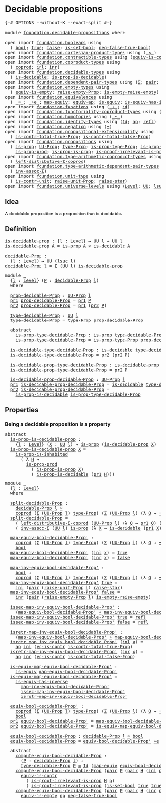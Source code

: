 # Decidable propositions

<pre class="Agda"><a id="35" class="Symbol">{-#</a> <a id="39" class="Keyword">OPTIONS</a> <a id="47" class="Pragma">--without-K</a> <a id="59" class="Pragma">--exact-split</a> <a id="73" class="Symbol">#-}</a>

<a id="78" class="Keyword">module</a> <a id="85" href="foundation.decidable-propositions.html" class="Module">foundation.decidable-propositions</a> <a id="119" class="Keyword">where</a>

<a id="126" class="Keyword">open</a> <a id="131" class="Keyword">import</a> <a id="138" href="foundation.booleans.html" class="Module">foundation.booleans</a> <a id="158" class="Keyword">using</a>
  <a id="166" class="Symbol">(</a> <a id="168" href="foundation.booleans.html#1074" class="Datatype">bool</a><a id="172" class="Symbol">;</a> <a id="174" href="foundation.booleans.html#1098" class="InductiveConstructor">true</a><a id="178" class="Symbol">;</a> <a id="180" href="foundation.booleans.html#1103" class="InductiveConstructor">false</a><a id="185" class="Symbol">;</a> <a id="187" href="foundation.booleans.html#2559" class="Function">is-set-bool</a><a id="198" class="Symbol">;</a> <a id="200" href="foundation.booleans.html#1695" class="Function">neq-false-true-bool</a><a id="219" class="Symbol">)</a>
<a id="221" class="Keyword">open</a> <a id="226" class="Keyword">import</a> <a id="233" href="foundation.cartesian-product-types.html" class="Module">foundation.cartesian-product-types</a> <a id="268" class="Keyword">using</a> <a id="274" class="Symbol">(</a><a id="275" href="foundation-core.cartesian-product-types.html#577" class="Function Operator">_×_</a><a id="278" class="Symbol">)</a>
<a id="280" class="Keyword">open</a> <a id="285" class="Keyword">import</a> <a id="292" href="foundation.contractible-types.html" class="Module">foundation.contractible-types</a> <a id="322" class="Keyword">using</a> <a id="328" class="Symbol">(</a><a id="329" href="foundation-core.contractible-types.html#4304" class="Function">equiv-is-contr</a><a id="343" class="Symbol">;</a> <a id="345" href="foundation-core.contractible-types.html#1299" class="Function">eq-is-contr</a><a id="356" class="Symbol">)</a>
<a id="358" class="Keyword">open</a> <a id="363" class="Keyword">import</a> <a id="370" href="foundation.coproduct-types.html" class="Module">foundation.coproduct-types</a> <a id="397" class="Keyword">using</a>
  <a id="405" class="Symbol">(</a> <a id="407" href="foundation.coproduct-types.html#1168" class="Datatype">coprod</a><a id="413" class="Symbol">;</a> <a id="415" href="foundation.coproduct-types.html#1239" class="InductiveConstructor">inl</a><a id="418" class="Symbol">;</a> <a id="420" href="foundation.coproduct-types.html#1262" class="InductiveConstructor">inr</a><a id="423" class="Symbol">)</a>
<a id="425" class="Keyword">open</a> <a id="430" class="Keyword">import</a> <a id="437" href="foundation.decidable-types.html" class="Module">foundation.decidable-types</a> <a id="464" class="Keyword">using</a>
  <a id="472" class="Symbol">(</a> <a id="474" href="foundation.decidable-types.html#1905" class="Function">is-decidable</a><a id="486" class="Symbol">;</a> <a id="488" href="foundation.decidable-types.html#7651" class="Function">is-prop-is-decidable</a><a id="508" class="Symbol">)</a>
<a id="510" class="Keyword">open</a> <a id="515" class="Keyword">import</a> <a id="522" href="foundation.dependent-pair-types.html" class="Module">foundation.dependent-pair-types</a> <a id="554" class="Keyword">using</a> <a id="560" class="Symbol">(</a><a id="561" href="foundation-core.dependent-pair-types.html#502" class="Record">Σ</a><a id="562" class="Symbol">;</a> <a id="564" href="foundation-core.dependent-pair-types.html#575" class="InductiveConstructor">pair</a><a id="568" class="Symbol">;</a> <a id="570" href="foundation-core.dependent-pair-types.html#592" class="Field">pr1</a><a id="573" class="Symbol">;</a> <a id="575" href="foundation-core.dependent-pair-types.html#604" class="Field">pr2</a><a id="578" class="Symbol">)</a>
<a id="580" class="Keyword">open</a> <a id="585" class="Keyword">import</a> <a id="592" href="foundation.empty-types.html" class="Module">foundation.empty-types</a> <a id="615" class="Keyword">using</a>
  <a id="623" class="Symbol">(</a> <a id="625" href="foundation-core.empty-types.html#2100" class="Function">equiv-is-empty</a><a id="639" class="Symbol">;</a> <a id="641" href="foundation.empty-types.html#2872" class="Function">raise-empty-Prop</a><a id="657" class="Symbol">;</a> <a id="659" href="foundation.empty-types.html#3022" class="Function">is-empty-raise-empty</a><a id="679" class="Symbol">)</a>
<a id="681" class="Keyword">open</a> <a id="686" class="Keyword">import</a> <a id="693" href="foundation.equivalences.html" class="Module">foundation.equivalences</a> <a id="717" class="Keyword">using</a>
  <a id="725" class="Symbol">(</a> <a id="727" href="foundation-core.equivalences.html#1607" class="Function Operator">_≃_</a><a id="730" class="Symbol">;</a> <a id="732" href="foundation-core.equivalences.html#7855" class="Function Operator">_∘e_</a><a id="736" class="Symbol">;</a> <a id="738" href="foundation-core.equivalences.html#1807" class="Function">map-equiv</a><a id="747" class="Symbol">;</a> <a id="749" href="foundation-core.equivalences.html#16732" class="Function">equiv-ap</a><a id="757" class="Symbol">;</a> <a id="759" href="foundation-core.equivalences.html#1542" class="Function">is-equiv</a><a id="767" class="Symbol">;</a> <a id="769" href="foundation-core.equivalences.html#2999" class="Function">is-equiv-has-inverse</a><a id="789" class="Symbol">)</a>
<a id="791" class="Keyword">open</a> <a id="796" class="Keyword">import</a> <a id="803" href="foundation.functions.html" class="Module">foundation.functions</a> <a id="824" class="Keyword">using</a> <a id="830" class="Symbol">(</a><a id="831" href="foundation-core.functions.html#407" class="Function Operator">_∘_</a><a id="834" class="Symbol">;</a> <a id="836" href="foundation-core.functions.html#309" class="Function">id</a><a id="838" class="Symbol">)</a>
<a id="840" class="Keyword">open</a> <a id="845" class="Keyword">import</a> <a id="852" href="foundation.functoriality-coproduct-types.html" class="Module">foundation.functoriality-coproduct-types</a> <a id="893" class="Keyword">using</a> <a id="899" class="Symbol">(</a><a id="900" href="foundation.functoriality-coproduct-types.html#4569" class="Function">equiv-coprod</a><a id="912" class="Symbol">)</a>
<a id="914" class="Keyword">open</a> <a id="919" class="Keyword">import</a> <a id="926" href="foundation.homotopies.html" class="Module">foundation.homotopies</a> <a id="948" class="Keyword">using</a> <a id="954" class="Symbol">(</a><a id="955" href="foundation-core.homotopies.html#467" class="Function Operator">_~_</a><a id="958" class="Symbol">)</a>
<a id="960" class="Keyword">open</a> <a id="965" class="Keyword">import</a> <a id="972" href="foundation.identity-types.html" class="Module">foundation.identity-types</a> <a id="998" class="Keyword">using</a> <a id="1004" class="Symbol">(</a><a id="1005" href="foundation-core.identity-types.html#641" class="Datatype">Id</a><a id="1007" class="Symbol">;</a> <a id="1009" href="foundation-core.identity-types.html#2853" class="Function">ap</a><a id="1011" class="Symbol">;</a> <a id="1013" href="foundation-core.identity-types.html#694" class="InductiveConstructor">refl</a><a id="1017" class="Symbol">)</a>
<a id="1019" class="Keyword">open</a> <a id="1024" class="Keyword">import</a> <a id="1031" href="foundation.negation.html" class="Module">foundation.negation</a> <a id="1051" class="Keyword">using</a> <a id="1057" class="Symbol">(</a><a id="1058" href="foundation-core.negation.html#452" class="Function">¬</a><a id="1059" class="Symbol">)</a>
<a id="1061" class="Keyword">open</a> <a id="1066" class="Keyword">import</a> <a id="1073" href="foundation.propositional-extensionality.html" class="Module">foundation.propositional-extensionality</a> <a id="1113" class="Keyword">using</a>
  <a id="1121" class="Symbol">(</a> <a id="1123" href="foundation.propositional-extensionality.html#3837" class="Function">is-contr-total-true-Prop</a><a id="1147" class="Symbol">;</a> <a id="1149" href="foundation.propositional-extensionality.html#4601" class="Function">is-contr-total-false-Prop</a><a id="1174" class="Symbol">)</a>
<a id="1176" class="Keyword">open</a> <a id="1181" class="Keyword">import</a> <a id="1188" href="foundation.propositions.html" class="Module">foundation.propositions</a> <a id="1212" class="Keyword">using</a>
  <a id="1220" class="Symbol">(</a> <a id="1222" href="foundation-core.propositions.html#1295" class="Function">is-prop</a><a id="1229" class="Symbol">;</a> <a id="1231" href="foundation-core.propositions.html#1380" class="Function">UU-Prop</a><a id="1238" class="Symbol">;</a> <a id="1240" href="foundation-core.propositions.html#1482" class="Function">type-Prop</a><a id="1249" class="Symbol">;</a> <a id="1251" href="foundation-core.propositions.html#1549" class="Function">is-prop-type-Prop</a><a id="1268" class="Symbol">;</a> <a id="1270" href="foundation-core.propositions.html#1962" class="Function">is-prop-is-inhabited</a><a id="1290" class="Symbol">;</a>
    <a id="1296" href="foundation-core.propositions.html#5714" class="Function">is-prop-prod</a><a id="1308" class="Symbol">;</a> <a id="1310" href="foundation-core.propositions.html#10900" class="Function">is-prop-is-prop</a><a id="1325" class="Symbol">;</a> <a id="1327" href="foundation-core.propositions.html#3036" class="Function">is-proof-irrelevant-is-prop</a><a id="1354" class="Symbol">)</a>
<a id="1356" class="Keyword">open</a> <a id="1361" class="Keyword">import</a> <a id="1368" href="foundation.type-arithmetic-coproduct-types.html" class="Module">foundation.type-arithmetic-coproduct-types</a> <a id="1411" class="Keyword">using</a>
  <a id="1419" class="Symbol">(</a> <a id="1421" href="foundation.type-arithmetic-coproduct-types.html#7217" class="Function">left-distributive-Σ-coprod</a><a id="1447" class="Symbol">)</a>
<a id="1449" class="Keyword">open</a> <a id="1454" class="Keyword">import</a> <a id="1461" href="foundation.type-arithmetic-dependent-pair-types.html" class="Module">foundation.type-arithmetic-dependent-pair-types</a> <a id="1509" class="Keyword">using</a>
  <a id="1517" class="Symbol">(</a> <a id="1519" href="foundation-core.type-arithmetic-dependent-pair-types.html#5795" class="Function">inv-assoc-Σ</a><a id="1530" class="Symbol">)</a>
<a id="1532" class="Keyword">open</a> <a id="1537" class="Keyword">import</a> <a id="1544" href="foundation.unit-type.html" class="Module">foundation.unit-type</a> <a id="1565" class="Keyword">using</a>
  <a id="1573" class="Symbol">(</a> <a id="1575" href="foundation.unit-type.html#2015" class="Function">is-contr-unit</a><a id="1588" class="Symbol">;</a> <a id="1590" href="foundation.unit-type.html#3593" class="Function">raise-unit-Prop</a><a id="1605" class="Symbol">;</a> <a id="1607" href="foundation.unit-type.html#1779" class="Function">raise-star</a><a id="1617" class="Symbol">)</a>
<a id="1619" class="Keyword">open</a> <a id="1624" class="Keyword">import</a> <a id="1631" href="foundation.universe-levels.html" class="Module">foundation.universe-levels</a> <a id="1658" class="Keyword">using</a> <a id="1664" class="Symbol">(</a><a id="1665" href="Agda.Primitive.html#597" class="Postulate">Level</a><a id="1670" class="Symbol">;</a> <a id="1672" href="foundation-core.universe-levels.html#222" class="Primitive">UU</a><a id="1674" class="Symbol">;</a> <a id="1676" href="Agda.Primitive.html#780" class="Primitive">lsuc</a><a id="1680" class="Symbol">;</a> <a id="1682" href="Agda.Primitive.html#764" class="Primitive">lzero</a><a id="1687" class="Symbol">)</a>
</pre>
## Idea

A decidable proposition is a proposition that is decidable.

## Definition

<pre class="Agda"><a id="is-decidable-prop"></a><a id="1787" href="foundation.decidable-propositions.html#1787" class="Function">is-decidable-prop</a> <a id="1805" class="Symbol">:</a> <a id="1807" class="Symbol">{</a><a id="1808" href="foundation.decidable-propositions.html#1808" class="Bound">l</a> <a id="1810" class="Symbol">:</a> <a id="1812" href="Agda.Primitive.html#597" class="Postulate">Level</a><a id="1817" class="Symbol">}</a> <a id="1819" class="Symbol">→</a> <a id="1821" href="foundation-core.universe-levels.html#222" class="Primitive">UU</a> <a id="1824" href="foundation.decidable-propositions.html#1808" class="Bound">l</a> <a id="1826" class="Symbol">→</a> <a id="1828" href="foundation-core.universe-levels.html#222" class="Primitive">UU</a> <a id="1831" href="foundation.decidable-propositions.html#1808" class="Bound">l</a>
<a id="1833" href="foundation.decidable-propositions.html#1787" class="Function">is-decidable-prop</a> <a id="1851" href="foundation.decidable-propositions.html#1851" class="Bound">A</a> <a id="1853" class="Symbol">=</a> <a id="1855" href="foundation-core.propositions.html#1295" class="Function">is-prop</a> <a id="1863" href="foundation.decidable-propositions.html#1851" class="Bound">A</a> <a id="1865" href="foundation-core.cartesian-product-types.html#577" class="Function Operator">×</a> <a id="1867" href="foundation.decidable-types.html#1905" class="Function">is-decidable</a> <a id="1880" href="foundation.decidable-propositions.html#1851" class="Bound">A</a>

<a id="decidable-Prop"></a><a id="1883" href="foundation.decidable-propositions.html#1883" class="Function">decidable-Prop</a> <a id="1898" class="Symbol">:</a>
  <a id="1902" class="Symbol">(</a><a id="1903" href="foundation.decidable-propositions.html#1903" class="Bound">l</a> <a id="1905" class="Symbol">:</a> <a id="1907" href="Agda.Primitive.html#597" class="Postulate">Level</a><a id="1912" class="Symbol">)</a> <a id="1914" class="Symbol">→</a> <a id="1916" href="foundation-core.universe-levels.html#222" class="Primitive">UU</a> <a id="1919" class="Symbol">(</a><a id="1920" href="Agda.Primitive.html#780" class="Primitive">lsuc</a> <a id="1925" href="foundation.decidable-propositions.html#1903" class="Bound">l</a><a id="1926" class="Symbol">)</a>
<a id="1928" href="foundation.decidable-propositions.html#1883" class="Function">decidable-Prop</a> <a id="1943" href="foundation.decidable-propositions.html#1943" class="Bound">l</a> <a id="1945" class="Symbol">=</a> <a id="1947" href="foundation-core.dependent-pair-types.html#502" class="Record">Σ</a> <a id="1949" class="Symbol">(</a><a id="1950" href="foundation-core.universe-levels.html#222" class="Primitive">UU</a> <a id="1953" href="foundation.decidable-propositions.html#1943" class="Bound">l</a><a id="1954" class="Symbol">)</a> <a id="1956" href="foundation.decidable-propositions.html#1787" class="Function">is-decidable-prop</a>

<a id="1975" class="Keyword">module</a> <a id="1982" href="foundation.decidable-propositions.html#1982" class="Module">_</a>
  <a id="1986" class="Symbol">{</a><a id="1987" href="foundation.decidable-propositions.html#1987" class="Bound">l</a> <a id="1989" class="Symbol">:</a> <a id="1991" href="Agda.Primitive.html#597" class="Postulate">Level</a><a id="1996" class="Symbol">}</a> <a id="1998" class="Symbol">(</a><a id="1999" href="foundation.decidable-propositions.html#1999" class="Bound">P</a> <a id="2001" class="Symbol">:</a> <a id="2003" href="foundation.decidable-propositions.html#1883" class="Function">decidable-Prop</a> <a id="2018" href="foundation.decidable-propositions.html#1987" class="Bound">l</a><a id="2019" class="Symbol">)</a>
  <a id="2023" class="Keyword">where</a>

  <a id="2032" href="foundation.decidable-propositions.html#2032" class="Function">prop-decidable-Prop</a> <a id="2052" class="Symbol">:</a> <a id="2054" href="foundation-core.propositions.html#1380" class="Function">UU-Prop</a> <a id="2062" href="foundation.decidable-propositions.html#1987" class="Bound">l</a>
  <a id="2066" href="foundation-core.dependent-pair-types.html#592" class="Field">pr1</a> <a id="2070" href="foundation.decidable-propositions.html#2032" class="Function">prop-decidable-Prop</a> <a id="2090" class="Symbol">=</a> <a id="2092" href="foundation-core.dependent-pair-types.html#592" class="Field">pr1</a> <a id="2096" href="foundation.decidable-propositions.html#1999" class="Bound">P</a>
  <a id="2100" href="foundation-core.dependent-pair-types.html#604" class="Field">pr2</a> <a id="2104" href="foundation.decidable-propositions.html#2032" class="Function">prop-decidable-Prop</a> <a id="2124" class="Symbol">=</a> <a id="2126" href="foundation-core.dependent-pair-types.html#592" class="Field">pr1</a> <a id="2130" class="Symbol">(</a><a id="2131" href="foundation-core.dependent-pair-types.html#604" class="Field">pr2</a> <a id="2135" href="foundation.decidable-propositions.html#1999" class="Bound">P</a><a id="2136" class="Symbol">)</a>

  <a id="2141" href="foundation.decidable-propositions.html#2141" class="Function">type-decidable-Prop</a> <a id="2161" class="Symbol">:</a> <a id="2163" href="foundation-core.universe-levels.html#222" class="Primitive">UU</a> <a id="2166" href="foundation.decidable-propositions.html#1987" class="Bound">l</a>
  <a id="2170" href="foundation.decidable-propositions.html#2141" class="Function">type-decidable-Prop</a> <a id="2190" class="Symbol">=</a> <a id="2192" href="foundation-core.propositions.html#1482" class="Function">type-Prop</a> <a id="2202" href="foundation.decidable-propositions.html#2032" class="Function">prop-decidable-Prop</a>

  <a id="2225" class="Keyword">abstract</a>
    <a id="2238" href="foundation.decidable-propositions.html#2238" class="Function">is-prop-type-decidable-Prop</a> <a id="2266" class="Symbol">:</a> <a id="2268" href="foundation-core.propositions.html#1295" class="Function">is-prop</a> <a id="2276" href="foundation.decidable-propositions.html#2141" class="Function">type-decidable-Prop</a>
    <a id="2300" href="foundation.decidable-propositions.html#2238" class="Function">is-prop-type-decidable-Prop</a> <a id="2328" class="Symbol">=</a> <a id="2330" href="foundation-core.propositions.html#1549" class="Function">is-prop-type-Prop</a> <a id="2348" href="foundation.decidable-propositions.html#2032" class="Function">prop-decidable-Prop</a>

  <a id="2371" href="foundation.decidable-propositions.html#2371" class="Function">is-decidable-type-decidable-Prop</a> <a id="2404" class="Symbol">:</a> <a id="2406" href="foundation.decidable-types.html#1905" class="Function">is-decidable</a> <a id="2419" href="foundation.decidable-propositions.html#2141" class="Function">type-decidable-Prop</a>
  <a id="2441" href="foundation.decidable-propositions.html#2371" class="Function">is-decidable-type-decidable-Prop</a> <a id="2474" class="Symbol">=</a> <a id="2476" href="foundation-core.dependent-pair-types.html#604" class="Field">pr2</a> <a id="2480" class="Symbol">(</a><a id="2481" href="foundation-core.dependent-pair-types.html#604" class="Field">pr2</a> <a id="2485" href="foundation.decidable-propositions.html#1999" class="Bound">P</a><a id="2486" class="Symbol">)</a>

  <a id="2491" href="foundation.decidable-propositions.html#2491" class="Function">is-decidable-prop-type-decidable-Prop</a> <a id="2529" class="Symbol">:</a> <a id="2531" href="foundation.decidable-propositions.html#1787" class="Function">is-decidable-prop</a> <a id="2549" href="foundation.decidable-propositions.html#2141" class="Function">type-decidable-Prop</a>
  <a id="2571" href="foundation.decidable-propositions.html#2491" class="Function">is-decidable-prop-type-decidable-Prop</a> <a id="2609" class="Symbol">=</a> <a id="2611" href="foundation-core.dependent-pair-types.html#604" class="Field">pr2</a> <a id="2615" href="foundation.decidable-propositions.html#1999" class="Bound">P</a>

  <a id="2620" href="foundation.decidable-propositions.html#2620" class="Function">is-decidable-prop-decidable-Prop</a> <a id="2653" class="Symbol">:</a> <a id="2655" href="foundation-core.propositions.html#1380" class="Function">UU-Prop</a> <a id="2663" href="foundation.decidable-propositions.html#1987" class="Bound">l</a>
  <a id="2667" href="foundation-core.dependent-pair-types.html#592" class="Field">pr1</a> <a id="2671" href="foundation.decidable-propositions.html#2620" class="Function">is-decidable-prop-decidable-Prop</a> <a id="2704" class="Symbol">=</a> <a id="2706" href="foundation.decidable-types.html#1905" class="Function">is-decidable</a> <a id="2719" href="foundation.decidable-propositions.html#2141" class="Function">type-decidable-Prop</a>
  <a id="2741" href="foundation-core.dependent-pair-types.html#604" class="Field">pr2</a> <a id="2745" href="foundation.decidable-propositions.html#2620" class="Function">is-decidable-prop-decidable-Prop</a> <a id="2778" class="Symbol">=</a>
    <a id="2784" href="foundation.decidable-types.html#7651" class="Function">is-prop-is-decidable</a> <a id="2805" href="foundation.decidable-propositions.html#2238" class="Function">is-prop-type-decidable-Prop</a>
</pre>
## Properties

### Being a decidable proposition is a property

<pre class="Agda"><a id="2910" class="Keyword">abstract</a>
  <a id="is-prop-is-decidable-prop"></a><a id="2921" href="foundation.decidable-propositions.html#2921" class="Function">is-prop-is-decidable-prop</a> <a id="2947" class="Symbol">:</a>
    <a id="2953" class="Symbol">{</a><a id="2954" href="foundation.decidable-propositions.html#2954" class="Bound">l</a> <a id="2956" class="Symbol">:</a> <a id="2958" href="Agda.Primitive.html#597" class="Postulate">Level</a><a id="2963" class="Symbol">}</a> <a id="2965" class="Symbol">(</a><a id="2966" href="foundation.decidable-propositions.html#2966" class="Bound">X</a> <a id="2968" class="Symbol">:</a> <a id="2970" href="foundation-core.universe-levels.html#222" class="Primitive">UU</a> <a id="2973" href="foundation.decidable-propositions.html#2954" class="Bound">l</a><a id="2974" class="Symbol">)</a> <a id="2976" class="Symbol">→</a> <a id="2978" href="foundation-core.propositions.html#1295" class="Function">is-prop</a> <a id="2986" class="Symbol">(</a><a id="2987" href="foundation.decidable-propositions.html#1787" class="Function">is-decidable-prop</a> <a id="3005" href="foundation.decidable-propositions.html#2966" class="Bound">X</a><a id="3006" class="Symbol">)</a>
  <a id="3010" href="foundation.decidable-propositions.html#2921" class="Function">is-prop-is-decidable-prop</a> <a id="3036" href="foundation.decidable-propositions.html#3036" class="Bound">X</a> <a id="3038" class="Symbol">=</a>
    <a id="3044" href="foundation-core.propositions.html#1962" class="Function">is-prop-is-inhabited</a>
      <a id="3071" class="Symbol">(</a> <a id="3073" class="Symbol">λ</a> <a id="3075" href="foundation.decidable-propositions.html#3075" class="Bound">H</a> <a id="3077" class="Symbol">→</a>
        <a id="3087" href="foundation-core.propositions.html#5714" class="Function">is-prop-prod</a>
          <a id="3110" class="Symbol">(</a> <a id="3112" href="foundation-core.propositions.html#10900" class="Function">is-prop-is-prop</a> <a id="3128" href="foundation.decidable-propositions.html#3036" class="Bound">X</a><a id="3129" class="Symbol">)</a>
          <a id="3141" class="Symbol">(</a> <a id="3143" href="foundation.decidable-types.html#7651" class="Function">is-prop-is-decidable</a> <a id="3164" class="Symbol">(</a><a id="3165" href="foundation-core.dependent-pair-types.html#592" class="Field">pr1</a> <a id="3169" href="foundation.decidable-propositions.html#3075" class="Bound">H</a><a id="3170" class="Symbol">)))</a>
</pre>
<pre class="Agda"><a id="3187" class="Keyword">module</a> <a id="3194" href="foundation.decidable-propositions.html#3194" class="Module">_</a>
  <a id="3198" class="Symbol">{</a><a id="3199" href="foundation.decidable-propositions.html#3199" class="Bound">l</a> <a id="3201" class="Symbol">:</a> <a id="3203" href="Agda.Primitive.html#597" class="Postulate">Level</a><a id="3208" class="Symbol">}</a>
  <a id="3212" class="Keyword">where</a>
  
  <a id="3223" href="foundation.decidable-propositions.html#3223" class="Function">split-decidable-Prop</a> <a id="3244" class="Symbol">:</a>
    <a id="3250" href="foundation.decidable-propositions.html#1883" class="Function">decidable-Prop</a> <a id="3265" href="foundation.decidable-propositions.html#3199" class="Bound">l</a> <a id="3267" href="foundation-core.equivalences.html#1607" class="Function Operator">≃</a>
    <a id="3273" href="foundation.coproduct-types.html#1168" class="Datatype">coprod</a> <a id="3280" class="Symbol">(</a><a id="3281" href="foundation-core.dependent-pair-types.html#502" class="Record">Σ</a> <a id="3283" class="Symbol">(</a><a id="3284" href="foundation-core.propositions.html#1380" class="Function">UU-Prop</a> <a id="3292" href="foundation.decidable-propositions.html#3199" class="Bound">l</a><a id="3293" class="Symbol">)</a> <a id="3295" href="foundation-core.propositions.html#1482" class="Function">type-Prop</a><a id="3304" class="Symbol">)</a> <a id="3306" class="Symbol">(</a><a id="3307" href="foundation-core.dependent-pair-types.html#502" class="Record">Σ</a> <a id="3309" class="Symbol">(</a><a id="3310" href="foundation-core.propositions.html#1380" class="Function">UU-Prop</a> <a id="3318" href="foundation.decidable-propositions.html#3199" class="Bound">l</a><a id="3319" class="Symbol">)</a> <a id="3321" class="Symbol">(λ</a> <a id="3324" href="foundation.decidable-propositions.html#3324" class="Bound">Q</a> <a id="3326" class="Symbol">→</a> <a id="3328" href="foundation-core.negation.html#452" class="Function">¬</a> <a id="3330" class="Symbol">(</a><a id="3331" href="foundation-core.propositions.html#1482" class="Function">type-Prop</a> <a id="3341" href="foundation.decidable-propositions.html#3324" class="Bound">Q</a><a id="3342" class="Symbol">)))</a>
  <a id="3348" href="foundation.decidable-propositions.html#3223" class="Function">split-decidable-Prop</a> <a id="3369" class="Symbol">=</a>
    <a id="3375" class="Symbol">(</a> <a id="3377" href="foundation.type-arithmetic-coproduct-types.html#7217" class="Function">left-distributive-Σ-coprod</a> <a id="3404" class="Symbol">(</a><a id="3405" href="foundation-core.propositions.html#1380" class="Function">UU-Prop</a> <a id="3413" href="foundation.decidable-propositions.html#3199" class="Bound">l</a><a id="3414" class="Symbol">)</a> <a id="3416" class="Symbol">(λ</a> <a id="3419" href="foundation.decidable-propositions.html#3419" class="Bound">Q</a> <a id="3421" class="Symbol">→</a> <a id="3423" href="foundation-core.dependent-pair-types.html#592" class="Field">pr1</a> <a id="3427" href="foundation.decidable-propositions.html#3419" class="Bound">Q</a><a id="3428" class="Symbol">)</a> <a id="3430" class="Symbol">(λ</a> <a id="3433" href="foundation.decidable-propositions.html#3433" class="Bound">Q</a> <a id="3435" class="Symbol">→</a> <a id="3437" href="foundation-core.negation.html#452" class="Function">¬</a> <a id="3439" class="Symbol">(</a><a id="3440" href="foundation-core.dependent-pair-types.html#592" class="Field">pr1</a> <a id="3444" href="foundation.decidable-propositions.html#3433" class="Bound">Q</a><a id="3445" class="Symbol">)))</a> <a id="3449" href="foundation-core.equivalences.html#7855" class="Function Operator">∘e</a>
    <a id="3456" class="Symbol">(</a> <a id="3458" href="foundation-core.type-arithmetic-dependent-pair-types.html#5795" class="Function">inv-assoc-Σ</a> <a id="3470" class="Symbol">(</a><a id="3471" href="foundation-core.universe-levels.html#222" class="Primitive">UU</a> <a id="3474" href="foundation.decidable-propositions.html#3199" class="Bound">l</a><a id="3475" class="Symbol">)</a> <a id="3477" href="foundation-core.propositions.html#1295" class="Function">is-prop</a> <a id="3485" class="Symbol">(λ</a> <a id="3488" href="foundation.decidable-propositions.html#3488" class="Bound">X</a> <a id="3490" class="Symbol">→</a> <a id="3492" href="foundation.decidable-types.html#1905" class="Function">is-decidable</a> <a id="3505" class="Symbol">(</a><a id="3506" href="foundation-core.dependent-pair-types.html#592" class="Field">pr1</a> <a id="3510" href="foundation.decidable-propositions.html#3488" class="Bound">X</a><a id="3511" class="Symbol">)))</a>

  <a id="3518" href="foundation.decidable-propositions.html#3518" class="Function">map-equiv-bool-decidable-Prop&#39;</a> <a id="3549" class="Symbol">:</a>
    <a id="3555" href="foundation.coproduct-types.html#1168" class="Datatype">coprod</a> <a id="3562" class="Symbol">(</a><a id="3563" href="foundation-core.dependent-pair-types.html#502" class="Record">Σ</a> <a id="3565" class="Symbol">(</a><a id="3566" href="foundation-core.propositions.html#1380" class="Function">UU-Prop</a> <a id="3574" href="foundation.decidable-propositions.html#3199" class="Bound">l</a><a id="3575" class="Symbol">)</a> <a id="3577" href="foundation-core.propositions.html#1482" class="Function">type-Prop</a><a id="3586" class="Symbol">)</a> <a id="3588" class="Symbol">(</a><a id="3589" href="foundation-core.dependent-pair-types.html#502" class="Record">Σ</a> <a id="3591" class="Symbol">(</a><a id="3592" href="foundation-core.propositions.html#1380" class="Function">UU-Prop</a> <a id="3600" href="foundation.decidable-propositions.html#3199" class="Bound">l</a><a id="3601" class="Symbol">)</a> <a id="3603" class="Symbol">(λ</a> <a id="3606" href="foundation.decidable-propositions.html#3606" class="Bound">Q</a> <a id="3608" class="Symbol">→</a> <a id="3610" href="foundation-core.negation.html#452" class="Function">¬</a> <a id="3612" class="Symbol">(</a><a id="3613" href="foundation-core.propositions.html#1482" class="Function">type-Prop</a> <a id="3623" href="foundation.decidable-propositions.html#3606" class="Bound">Q</a><a id="3624" class="Symbol">)))</a> <a id="3628" class="Symbol">→</a>
    <a id="3634" href="foundation.booleans.html#1074" class="Datatype">bool</a>
  <a id="3641" href="foundation.decidable-propositions.html#3518" class="Function">map-equiv-bool-decidable-Prop&#39;</a> <a id="3672" class="Symbol">(</a><a id="3673" href="foundation.coproduct-types.html#1239" class="InductiveConstructor">inl</a> <a id="3677" href="foundation.decidable-propositions.html#3677" class="Bound">x</a><a id="3678" class="Symbol">)</a> <a id="3680" class="Symbol">=</a> <a id="3682" href="foundation.booleans.html#1098" class="InductiveConstructor">true</a>
  <a id="3689" href="foundation.decidable-propositions.html#3518" class="Function">map-equiv-bool-decidable-Prop&#39;</a> <a id="3720" class="Symbol">(</a><a id="3721" href="foundation.coproduct-types.html#1262" class="InductiveConstructor">inr</a> <a id="3725" href="foundation.decidable-propositions.html#3725" class="Bound">x</a><a id="3726" class="Symbol">)</a> <a id="3728" class="Symbol">=</a> <a id="3730" href="foundation.booleans.html#1103" class="InductiveConstructor">false</a>

  <a id="3739" href="foundation.decidable-propositions.html#3739" class="Function">map-inv-equiv-bool-decidable-Prop&#39;</a> <a id="3774" class="Symbol">:</a>
    <a id="3780" href="foundation.booleans.html#1074" class="Datatype">bool</a> <a id="3785" class="Symbol">→</a>
    <a id="3791" href="foundation.coproduct-types.html#1168" class="Datatype">coprod</a> <a id="3798" class="Symbol">(</a><a id="3799" href="foundation-core.dependent-pair-types.html#502" class="Record">Σ</a> <a id="3801" class="Symbol">(</a><a id="3802" href="foundation-core.propositions.html#1380" class="Function">UU-Prop</a> <a id="3810" href="foundation.decidable-propositions.html#3199" class="Bound">l</a><a id="3811" class="Symbol">)</a> <a id="3813" href="foundation-core.propositions.html#1482" class="Function">type-Prop</a><a id="3822" class="Symbol">)</a> <a id="3824" class="Symbol">(</a><a id="3825" href="foundation-core.dependent-pair-types.html#502" class="Record">Σ</a> <a id="3827" class="Symbol">(</a><a id="3828" href="foundation-core.propositions.html#1380" class="Function">UU-Prop</a> <a id="3836" href="foundation.decidable-propositions.html#3199" class="Bound">l</a><a id="3837" class="Symbol">)</a> <a id="3839" class="Symbol">(λ</a> <a id="3842" href="foundation.decidable-propositions.html#3842" class="Bound">Q</a> <a id="3844" class="Symbol">→</a> <a id="3846" href="foundation-core.negation.html#452" class="Function">¬</a> <a id="3848" class="Symbol">(</a><a id="3849" href="foundation-core.propositions.html#1482" class="Function">type-Prop</a> <a id="3859" href="foundation.decidable-propositions.html#3842" class="Bound">Q</a><a id="3860" class="Symbol">)))</a>
  <a id="3866" href="foundation.decidable-propositions.html#3739" class="Function">map-inv-equiv-bool-decidable-Prop&#39;</a> <a id="3901" href="foundation.booleans.html#1098" class="InductiveConstructor">true</a> <a id="3906" class="Symbol">=</a>
    <a id="3912" href="foundation.coproduct-types.html#1239" class="InductiveConstructor">inl</a> <a id="3916" class="Symbol">(</a><a id="3917" href="foundation-core.dependent-pair-types.html#575" class="InductiveConstructor">pair</a> <a id="3922" class="Symbol">(</a><a id="3923" href="foundation.unit-type.html#3593" class="Function">raise-unit-Prop</a> <a id="3939" href="foundation.decidable-propositions.html#3199" class="Bound">l</a><a id="3940" class="Symbol">)</a> <a id="3942" href="foundation.unit-type.html#1779" class="Function">raise-star</a><a id="3952" class="Symbol">)</a>
  <a id="3956" href="foundation.decidable-propositions.html#3739" class="Function">map-inv-equiv-bool-decidable-Prop&#39;</a> <a id="3991" href="foundation.booleans.html#1103" class="InductiveConstructor">false</a> <a id="3997" class="Symbol">=</a>
    <a id="4003" href="foundation.coproduct-types.html#1262" class="InductiveConstructor">inr</a> <a id="4007" class="Symbol">(</a><a id="4008" href="foundation-core.dependent-pair-types.html#575" class="InductiveConstructor">pair</a> <a id="4013" class="Symbol">(</a><a id="4014" href="foundation.empty-types.html#2872" class="Function">raise-empty-Prop</a> <a id="4031" href="foundation.decidable-propositions.html#3199" class="Bound">l</a><a id="4032" class="Symbol">)</a> <a id="4034" href="foundation.empty-types.html#3022" class="Function">is-empty-raise-empty</a><a id="4054" class="Symbol">)</a>

  <a id="4059" href="foundation.decidable-propositions.html#4059" class="Function">issec-map-inv-equiv-bool-decidable-Prop&#39;</a> <a id="4100" class="Symbol">:</a>
    <a id="4106" class="Symbol">(</a><a id="4107" href="foundation.decidable-propositions.html#3518" class="Function">map-equiv-bool-decidable-Prop&#39;</a> <a id="4138" href="foundation-core.functions.html#407" class="Function Operator">∘</a> <a id="4140" href="foundation.decidable-propositions.html#3739" class="Function">map-inv-equiv-bool-decidable-Prop&#39;</a><a id="4174" class="Symbol">)</a> <a id="4176" href="foundation-core.homotopies.html#467" class="Function Operator">~</a> <a id="4178" href="foundation-core.functions.html#309" class="Function">id</a>
  <a id="4183" href="foundation.decidable-propositions.html#4059" class="Function">issec-map-inv-equiv-bool-decidable-Prop&#39;</a> <a id="4224" href="foundation.booleans.html#1098" class="InductiveConstructor">true</a> <a id="4229" class="Symbol">=</a> <a id="4231" href="foundation-core.identity-types.html#694" class="InductiveConstructor">refl</a>
  <a id="4238" href="foundation.decidable-propositions.html#4059" class="Function">issec-map-inv-equiv-bool-decidable-Prop&#39;</a> <a id="4279" href="foundation.booleans.html#1103" class="InductiveConstructor">false</a> <a id="4285" class="Symbol">=</a> <a id="4287" href="foundation-core.identity-types.html#694" class="InductiveConstructor">refl</a>

  <a id="4295" href="foundation.decidable-propositions.html#4295" class="Function">isretr-map-inv-equiv-bool-decidable-Prop&#39;</a> <a id="4337" class="Symbol">:</a>
    <a id="4343" class="Symbol">(</a><a id="4344" href="foundation.decidable-propositions.html#3739" class="Function">map-inv-equiv-bool-decidable-Prop&#39;</a> <a id="4379" href="foundation-core.functions.html#407" class="Function Operator">∘</a> <a id="4381" href="foundation.decidable-propositions.html#3518" class="Function">map-equiv-bool-decidable-Prop&#39;</a><a id="4411" class="Symbol">)</a> <a id="4413" href="foundation-core.homotopies.html#467" class="Function Operator">~</a> <a id="4415" href="foundation-core.functions.html#309" class="Function">id</a>
  <a id="4420" href="foundation.decidable-propositions.html#4295" class="Function">isretr-map-inv-equiv-bool-decidable-Prop&#39;</a> <a id="4462" class="Symbol">(</a><a id="4463" href="foundation.coproduct-types.html#1239" class="InductiveConstructor">inl</a> <a id="4467" href="foundation.decidable-propositions.html#4467" class="Bound">x</a><a id="4468" class="Symbol">)</a> <a id="4470" class="Symbol">=</a>
    <a id="4476" href="foundation-core.identity-types.html#2853" class="Function">ap</a> <a id="4479" href="foundation.coproduct-types.html#1239" class="InductiveConstructor">inl</a> <a id="4483" class="Symbol">(</a><a id="4484" href="foundation-core.contractible-types.html#1299" class="Function">eq-is-contr</a> <a id="4496" href="foundation.propositional-extensionality.html#3837" class="Function">is-contr-total-true-Prop</a><a id="4520" class="Symbol">)</a>
  <a id="4524" href="foundation.decidable-propositions.html#4295" class="Function">isretr-map-inv-equiv-bool-decidable-Prop&#39;</a> <a id="4566" class="Symbol">(</a><a id="4567" href="foundation.coproduct-types.html#1262" class="InductiveConstructor">inr</a> <a id="4571" href="foundation.decidable-propositions.html#4571" class="Bound">x</a><a id="4572" class="Symbol">)</a> <a id="4574" class="Symbol">=</a>
    <a id="4580" href="foundation-core.identity-types.html#2853" class="Function">ap</a> <a id="4583" href="foundation.coproduct-types.html#1262" class="InductiveConstructor">inr</a> <a id="4587" class="Symbol">(</a><a id="4588" href="foundation-core.contractible-types.html#1299" class="Function">eq-is-contr</a> <a id="4600" href="foundation.propositional-extensionality.html#4601" class="Function">is-contr-total-false-Prop</a><a id="4625" class="Symbol">)</a>

  <a id="4630" href="foundation.decidable-propositions.html#4630" class="Function">is-equiv-map-equiv-bool-decidable-Prop&#39;</a> <a id="4670" class="Symbol">:</a>
    <a id="4676" href="foundation-core.equivalences.html#1542" class="Function">is-equiv</a> <a id="4685" href="foundation.decidable-propositions.html#3518" class="Function">map-equiv-bool-decidable-Prop&#39;</a>
  <a id="4718" href="foundation.decidable-propositions.html#4630" class="Function">is-equiv-map-equiv-bool-decidable-Prop&#39;</a> <a id="4758" class="Symbol">=</a>
    <a id="4764" href="foundation-core.equivalences.html#2999" class="Function">is-equiv-has-inverse</a>
      <a id="4791" href="foundation.decidable-propositions.html#3739" class="Function">map-inv-equiv-bool-decidable-Prop&#39;</a>
      <a id="4832" href="foundation.decidable-propositions.html#4059" class="Function">issec-map-inv-equiv-bool-decidable-Prop&#39;</a>
      <a id="4879" href="foundation.decidable-propositions.html#4295" class="Function">isretr-map-inv-equiv-bool-decidable-Prop&#39;</a>

  <a id="4924" href="foundation.decidable-propositions.html#4924" class="Function">equiv-bool-decidable-Prop&#39;</a> <a id="4951" class="Symbol">:</a>
    <a id="4957" href="foundation.coproduct-types.html#1168" class="Datatype">coprod</a> <a id="4964" class="Symbol">(</a><a id="4965" href="foundation-core.dependent-pair-types.html#502" class="Record">Σ</a> <a id="4967" class="Symbol">(</a><a id="4968" href="foundation-core.propositions.html#1380" class="Function">UU-Prop</a> <a id="4976" href="foundation.decidable-propositions.html#3199" class="Bound">l</a><a id="4977" class="Symbol">)</a> <a id="4979" href="foundation-core.propositions.html#1482" class="Function">type-Prop</a><a id="4988" class="Symbol">)</a> <a id="4990" class="Symbol">(</a><a id="4991" href="foundation-core.dependent-pair-types.html#502" class="Record">Σ</a> <a id="4993" class="Symbol">(</a><a id="4994" href="foundation-core.propositions.html#1380" class="Function">UU-Prop</a> <a id="5002" href="foundation.decidable-propositions.html#3199" class="Bound">l</a><a id="5003" class="Symbol">)</a> <a id="5005" class="Symbol">(λ</a> <a id="5008" href="foundation.decidable-propositions.html#5008" class="Bound">Q</a> <a id="5010" class="Symbol">→</a> <a id="5012" href="foundation-core.negation.html#452" class="Function">¬</a> <a id="5014" class="Symbol">(</a><a id="5015" href="foundation-core.propositions.html#1482" class="Function">type-Prop</a> <a id="5025" href="foundation.decidable-propositions.html#5008" class="Bound">Q</a><a id="5026" class="Symbol">)))</a> <a id="5030" href="foundation-core.equivalences.html#1607" class="Function Operator">≃</a>
    <a id="5036" href="foundation.booleans.html#1074" class="Datatype">bool</a>
  <a id="5043" href="foundation-core.dependent-pair-types.html#592" class="Field">pr1</a> <a id="5047" href="foundation.decidable-propositions.html#4924" class="Function">equiv-bool-decidable-Prop&#39;</a> <a id="5074" class="Symbol">=</a> <a id="5076" href="foundation.decidable-propositions.html#3518" class="Function">map-equiv-bool-decidable-Prop&#39;</a>
  <a id="5109" href="foundation-core.dependent-pair-types.html#604" class="Field">pr2</a> <a id="5113" href="foundation.decidable-propositions.html#4924" class="Function">equiv-bool-decidable-Prop&#39;</a> <a id="5140" class="Symbol">=</a> <a id="5142" href="foundation.decidable-propositions.html#4630" class="Function">is-equiv-map-equiv-bool-decidable-Prop&#39;</a>

  <a id="5185" href="foundation.decidable-propositions.html#5185" class="Function">equiv-bool-decidable-Prop</a> <a id="5211" class="Symbol">:</a> <a id="5213" href="foundation.decidable-propositions.html#1883" class="Function">decidable-Prop</a> <a id="5228" href="foundation.decidable-propositions.html#3199" class="Bound">l</a> <a id="5230" href="foundation-core.equivalences.html#1607" class="Function Operator">≃</a> <a id="5232" href="foundation.booleans.html#1074" class="Datatype">bool</a>
  <a id="5239" href="foundation.decidable-propositions.html#5185" class="Function">equiv-bool-decidable-Prop</a> <a id="5265" class="Symbol">=</a> <a id="5267" href="foundation.decidable-propositions.html#4924" class="Function">equiv-bool-decidable-Prop&#39;</a> <a id="5294" href="foundation-core.equivalences.html#7855" class="Function Operator">∘e</a> <a id="5297" href="foundation.decidable-propositions.html#3223" class="Function">split-decidable-Prop</a>

  <a id="5321" class="Keyword">abstract</a>
    <a id="5334" href="foundation.decidable-propositions.html#5334" class="Function">compute-equiv-bool-decidable-Prop</a> <a id="5368" class="Symbol">:</a>
      <a id="5376" class="Symbol">(</a><a id="5377" href="foundation.decidable-propositions.html#5377" class="Bound">P</a> <a id="5379" class="Symbol">:</a> <a id="5381" href="foundation.decidable-propositions.html#1883" class="Function">decidable-Prop</a> <a id="5396" href="foundation.decidable-propositions.html#3199" class="Bound">l</a><a id="5397" class="Symbol">)</a> <a id="5399" class="Symbol">→</a>
      <a id="5407" href="foundation.decidable-propositions.html#2141" class="Function">type-decidable-Prop</a> <a id="5427" href="foundation.decidable-propositions.html#5377" class="Bound">P</a> <a id="5429" href="foundation-core.equivalences.html#1607" class="Function Operator">≃</a> <a id="5431" href="foundation-core.identity-types.html#641" class="Datatype">Id</a> <a id="5434" class="Symbol">(</a><a id="5435" href="foundation-core.equivalences.html#1807" class="Function">map-equiv</a> <a id="5445" href="foundation.decidable-propositions.html#5185" class="Function">equiv-bool-decidable-Prop</a> <a id="5471" href="foundation.decidable-propositions.html#5377" class="Bound">P</a><a id="5472" class="Symbol">)</a> <a id="5474" href="foundation.booleans.html#1098" class="InductiveConstructor">true</a>
    <a id="5483" href="foundation.decidable-propositions.html#5334" class="Function">compute-equiv-bool-decidable-Prop</a> <a id="5517" class="Symbol">(</a><a id="5518" href="foundation-core.dependent-pair-types.html#575" class="InductiveConstructor">pair</a> <a id="5523" href="foundation.decidable-propositions.html#5523" class="Bound">P</a> <a id="5525" class="Symbol">(</a><a id="5526" href="foundation-core.dependent-pair-types.html#575" class="InductiveConstructor">pair</a> <a id="5531" href="foundation.decidable-propositions.html#5531" class="Bound">H</a> <a id="5533" class="Symbol">(</a><a id="5534" href="foundation.coproduct-types.html#1239" class="InductiveConstructor">inl</a> <a id="5538" href="foundation.decidable-propositions.html#5538" class="Bound">p</a><a id="5539" class="Symbol">)))</a> <a id="5543" class="Symbol">=</a>
      <a id="5551" href="foundation-core.contractible-types.html#4304" class="Function">equiv-is-contr</a>
        <a id="5574" class="Symbol">(</a> <a id="5576" href="foundation-core.propositions.html#3036" class="Function">is-proof-irrelevant-is-prop</a> <a id="5604" href="foundation.decidable-propositions.html#5531" class="Bound">H</a> <a id="5606" href="foundation.decidable-propositions.html#5538" class="Bound">p</a><a id="5607" class="Symbol">)</a>
        <a id="5617" class="Symbol">(</a> <a id="5619" href="foundation-core.propositions.html#3036" class="Function">is-proof-irrelevant-is-prop</a> <a id="5647" class="Symbol">(</a><a id="5648" href="foundation.booleans.html#2559" class="Function">is-set-bool</a> <a id="5660" href="foundation.booleans.html#1098" class="InductiveConstructor">true</a> <a id="5665" href="foundation.booleans.html#1098" class="InductiveConstructor">true</a><a id="5669" class="Symbol">)</a> <a id="5671" href="foundation-core.identity-types.html#694" class="InductiveConstructor">refl</a><a id="5675" class="Symbol">)</a>
    <a id="5681" href="foundation.decidable-propositions.html#5334" class="Function">compute-equiv-bool-decidable-Prop</a> <a id="5715" class="Symbol">(</a><a id="5716" href="foundation-core.dependent-pair-types.html#575" class="InductiveConstructor">pair</a> <a id="5721" href="foundation.decidable-propositions.html#5721" class="Bound">P</a> <a id="5723" class="Symbol">(</a><a id="5724" href="foundation-core.dependent-pair-types.html#575" class="InductiveConstructor">pair</a> <a id="5729" href="foundation.decidable-propositions.html#5729" class="Bound">H</a> <a id="5731" class="Symbol">(</a><a id="5732" href="foundation.coproduct-types.html#1262" class="InductiveConstructor">inr</a> <a id="5736" href="foundation.decidable-propositions.html#5736" class="Bound">np</a><a id="5738" class="Symbol">)))</a> <a id="5742" class="Symbol">=</a>
      <a id="5750" href="foundation-core.empty-types.html#2100" class="Function">equiv-is-empty</a> <a id="5765" href="foundation.decidable-propositions.html#5736" class="Bound">np</a> <a id="5768" href="foundation.booleans.html#1695" class="Function">neq-false-true-bool</a>
</pre>